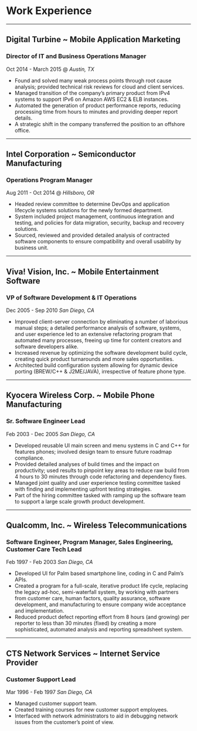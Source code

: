 # Work Experience

---

## Digital Turbine ~ Mobile Application Marketing

### Director of IT and Business Operations Manager

Oct 2014 - March 2015 @ _Austin, TX_

- Found and solved many weak process points through root cause analysis; provided technical risk reviews for cloud and client services.
- Managed transition of the company’s primary product from IPv4 systems to support IPv6 on Amazon AWS EC2 & ELB instances.
- Automated the generation of product performance reports, reducing processing time from hours to minutes and providing deeper report details.
- A strategic shift in the company transferred the position to an offshore office.

---

## Intel Corporation ~ Semiconductor Manufacturing

### Operations Program Manager

Aug 2011 - Oct 2014 @ _Hillsboro, OR_

- Headed review committee to determine DevOps and application lifecycle systems solutions for the newly formed department.
- System included project management, continuous integration and testing, and policies for data migration, security, backup and recovery solutions.
- Sourced, reviewed and provided detailed analysis of contracted software components to ensure compatibility and overall usability by business unit.

---

## Viva! Vision, Inc. ~ Mobile Entertainment Software

### VP of Software Development & IT Operations

Dec 2005 - Sep 2010 _San Diego, CA_

- Improved client-server connection by eliminating a number of laborious manual steps; a detailed performance analysis of software, systems, and user experience led to an extensive refactoring program that automated many processes, freeing up time for content creators and software developers alike.
- Increased revenue by optimizing the software development build cycle, creating quick product turnarounds and more sales opportunities.
- Architected build configuration system allowing for dynamic device porting (BREW/C++ & J2ME/JAVA), irrespective of feature phone type.

---

## Kyocera Wireless Corp. ~ Mobile Phone Manufacturing

### Sr. Software Engineer Lead

Feb 2003 - Dec 2005 _San Diego, CA_

- Developed reusable UI main screen and menu systems in C and C++ for features phones; involved design team to ensure future roadmap compliance.
- Provided detailed analyses of build times and the impact on productivity; used results to pinpoint key areas to reduce raw build from 4 hours to 30 minutes through code refactoring and dependency fixes.
- Managed joint quality and user experience testing committee tasked with finding and implementing upfront testing strategies.
- Part of the hiring committee tasked with ramping up the software team to support a large scale growth product development.

---

## Qualcomm, Inc. ~ Wireless Telecommunications

### Software Engineer, Program Manager, Sales Engineering, Customer Care Tech Lead

Feb 1997 - Feb 2003 _San Diego, CA_

- Developed UI for Palm based smartphone line, coding in C and Palm’s APIs.
- Created a program for a full-scale, iterative product life cycle, replacing the legacy ad-hoc, semi-waterfall system, by working with partners from customer care, human factors, quality assurance, software development, and manufacturing to ensure company wide acceptance and implementation.
- Reduced product defect reporting effort from 8 hours (and growing) per reporter to less than 30 minutes (fixed) by creating a more sophisticated, automated analysis and reporting spreadsheet system.

---

## CTS Network Services ~ Internet Service Provider

### Customer Support Lead

Mar 1996 - Feb 1997 _San Diego, CA_

- Managed customer support team.
- Created training courses for new customer support employees.
- Interfaced with network administrators to aid in debugging network issues from the customer’s point of view.
